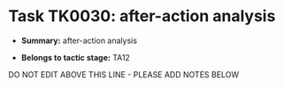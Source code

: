 # Task TK0030: after-action analysis

* **Summary:** after-action analysis

* **Belongs to tactic stage:** TA12

DO NOT EDIT ABOVE THIS LINE - PLEASE ADD NOTES BELOW